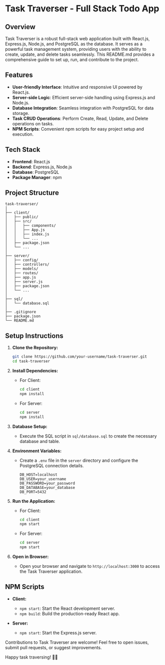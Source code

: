 # Task Traverser - Full Stack Todo App

## Overview

Task Traverser is a robust full-stack web application built with React.js, Express.js, Node.js, and PostgreSQL as the database. It serves as a powerful task management system, providing users with the ability to create, update, and delete tasks seamlessly. This README.md provides a comprehensive guide to set up, run, and contribute to the project.

## Features

- **User-friendly Interface**: Intuitive and responsive UI powered by React.js.
- **Server-side Logic**: Efficient server-side handling using Express.js and Node.js.
- **Database Integration**: Seamless integration with PostgreSQL for data storage.
- **Task CRUD Operations**: Perform Create, Read, Update, and Delete operations on tasks.
- **NPM Scripts**: Convenient npm scripts for easy project setup and execution.

## Tech Stack

- **Frontend**: React.js
- **Backend**: Express.js, Node.js
- **Database**: PostgreSQL
- **Package Manager**: npm

## Project Structure

```plaintext
task-traverser/
│
├── client/
│   ├── public/
│   ├── src/
│   │   ├── components/
│   │   ├── App.js
│   │   ├── index.js
│   │   └── ...
│   ├── package.json
│   └── ...
│
├── server/
│   ├── config/
│   ├── controllers/
│   ├── models/
│   ├── routes/
│   ├── app.js
│   ├── server.js
│   ├── package.json
│   └── ...
│
├── sql/
│   └── database.sql
│
├── .gitignore
├── package.json
└── README.md
```

## Setup Instructions

1. **Clone the Repository:**
   ```bash
   git clone https://github.com/your-username/task-traverser.git
   cd task-traverser
   ```

2. **Install Dependencies:**
   - For Client:
     ```bash
     cd client
     npm install
     ```

   - For Server:
     ```bash
     cd server
     npm install
     ```

3. **Database Setup:**
   - Execute the SQL script in `sql/database.sql` to create the necessary database and table.

4. **Environment Variables:**
   - Create a `.env` file in the `server` directory and configure the PostgreSQL connection details.

     ```plaintext
     DB_HOST=localhost
     DB_USER=your_username
     DB_PASSWORD=your_password
     DB_DATABASE=your_database
     DB_PORT=5432
     ```

5. **Run the Application:**
   - For Client:
     ```bash
     cd client
     npm start
     ```

   - For Server:
     ```bash
     cd server
     npm start
     ```

6. **Open in Browser:**
   - Open your browser and navigate to `http://localhost:3000` to access the Task Traverser application.

## NPM Scripts

- **Client:**
  - `npm start`: Start the React development server.
  - `npm build`: Build the production-ready React app.

- **Server:**
  - `npm start`: Start the Express.js server.

Contributions to Task Traverser are welcome! Feel free to open issues, submit pull requests, or suggest improvements.

Happy task traversing! 🚀📝
